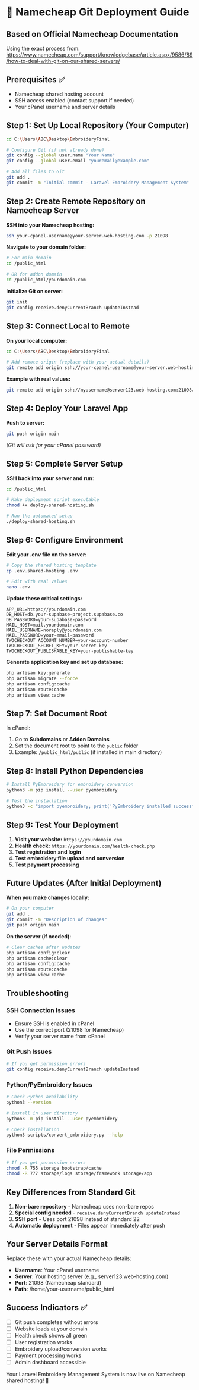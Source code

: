 # 🚀 Namecheap Git Deployment Guide

## Based on Official Namecheap Documentation

Using the exact process from: https://www.namecheap.com/support/knowledgebase/article.aspx/9586/89/how-to-deal-with-git-on-our-shared-servers/

## Prerequisites ✅
- Namecheap shared hosting account
- SSH access enabled (contact support if needed)
- Your cPanel username and server details

## Step 1: Set Up Local Repository (Your Computer)

```bash
cd C:\Users\ABC\Desktop\EmbroideryFinal

# Configure Git (if not already done)
git config --global user.name "Your Name"
git config --global user.email "youremail@example.com"

# Add all files to Git
git add .
git commit -m "Initial commit - Laravel Embroidery Management System"
```

## Step 2: Create Remote Repository on Namecheap Server

**SSH into your Namecheap hosting:**
```bash
ssh your-cpanel-username@your-server.web-hosting.com -p 21098
```

**Navigate to your domain folder:**
```bash
# For main domain
cd /public_html

# OR for addon domain
cd /public_html/yourdomain.com
```

**Initialize Git on server:**
```bash
git init
git config receive.denyCurrentBranch updateInstead
```

## Step 3: Connect Local to Remote

**On your local computer:**
```bash
cd C:\Users\ABC\Desktop\EmbroideryFinal

# Add remote origin (replace with your actual details)
git remote add origin ssh://your-cpanel-username@your-server.web-hosting.com:21098/home/your-cpanel-username/public_html
```

**Example with real values:**
```bash
git remote add origin ssh://myusername@server123.web-hosting.com:21098/home/myusername/public_html
```

## Step 4: Deploy Your Laravel App

**Push to server:**
```bash
git push origin main
```
*(Git will ask for your cPanel password)*

## Step 5: Complete Server Setup

**SSH back into your server and run:**
```bash
cd /public_html

# Make deployment script executable
chmod +x deploy-shared-hosting.sh

# Run the automated setup
./deploy-shared-hosting.sh
```

## Step 6: Configure Environment

**Edit your .env file on the server:**
```bash
# Copy the shared hosting template
cp .env.shared-hosting .env

# Edit with real values
nano .env
```

**Update these critical settings:**
```env
APP_URL=https://yourdomain.com
DB_HOST=db.your-supabase-project.supabase.co
DB_PASSWORD=your-supabase-password
MAIL_HOST=mail.yourdomain.com
MAIL_USERNAME=noreply@yourdomain.com
MAIL_PASSWORD=your-email-password
TWOCHECKOUT_ACCOUNT_NUMBER=your-account-number
TWOCHECKOUT_SECRET_KEY=your-secret-key
TWOCHECKOUT_PUBLISHABLE_KEY=your-publishable-key
```

**Generate application key and set up database:**
```bash
php artisan key:generate
php artisan migrate --force
php artisan config:cache
php artisan route:cache
php artisan view:cache
```

## Step 7: Set Document Root

In cPanel:
1. Go to **Subdomains** or **Addon Domains**
2. Set the document root to point to the `public` folder
3. Example: `/public_html/public` (if installed in main directory)

## Step 8: Install Python Dependencies

```bash
# Install PyEmbroidery for embroidery conversion
python3 -m pip install --user pyembroidery

# Test the installation
python3 -c "import pyembroidery; print('PyEmbroidery installed successfully')"
```

## Step 9: Test Your Deployment

1. **Visit your website:** `https://yourdomain.com`
2. **Health check:** `https://yourdomain.com/health-check.php`
3. **Test registration and login**
4. **Test embroidery file upload and conversion**
5. **Test payment processing**

## Future Updates (After Initial Deployment)

**When you make changes locally:**
```bash
# On your computer
git add .
git commit -m "Description of changes"
git push origin main
```

**On the server (if needed):**
```bash
# Clear caches after updates
php artisan config:clear
php artisan cache:clear
php artisan config:cache
php artisan route:cache
php artisan view:cache
```

## Troubleshooting

### SSH Connection Issues
- Ensure SSH is enabled in cPanel
- Use the correct port (21098 for Namecheap)
- Verify your server name from cPanel

### Git Push Issues
```bash
# If you get permission errors
git config receive.denyCurrentBranch updateInstead
```

### Python/PyEmbroidery Issues
```bash
# Check Python availability
python3 --version

# Install in user directory
python3 -m pip install --user pyembroidery

# Check installation
python3 scripts/convert_embroidery.py --help
```

### File Permissions
```bash
# If you get permission errors
chmod -R 755 storage bootstrap/cache
chmod -R 777 storage/logs storage/framework storage/app
```

## Key Differences from Standard Git

1. **Non-bare repository** - Namecheap uses non-bare repos
2. **Special config needed** - `receive.denyCurrentBranch updateInstead`
3. **SSH port** - Uses port 21098 instead of standard 22
4. **Automatic deployment** - Files appear immediately after push

## Your Server Details Format

Replace these with your actual Namecheap details:
- **Username**: Your cPanel username
- **Server**: Your hosting server (e.g., server123.web-hosting.com)
- **Port**: 21098 (Namecheap standard)
- **Path**: /home/your-username/public_html

## Success Indicators ✅

- [ ] Git push completes without errors
- [ ] Website loads at your domain
- [ ] Health check shows all green
- [ ] User registration works
- [ ] Embroidery upload/conversion works
- [ ] Payment processing works
- [ ] Admin dashboard accessible

Your Laravel Embroidery Management System is now live on Namecheap shared hosting! 🎉
